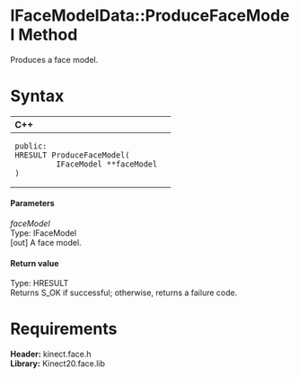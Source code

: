 IFaceModelData::ProduceFaceModel Method  
=======================================  

Produces a face model. <span id="syntaxSection"></span>

Syntax  
======  

<table>
<colgroup>
<col width="100%" />
</colgroup>
<thead>
<tr class="header">
<th align="left">C++</th>
</tr>
</thead>
<tbody>
<tr class="odd">
<td align="left"><pre><code>public:  
HRESULT ProduceFaceModel(  
         IFaceModel **faceModel  
)</code></pre></td>
</tr>
</tbody>
</table>

<span id="ID4EG"></span>
#### Parameters  

*faceModel*    
Type: IFaceModel  
[out] A face model.  

<span id="ID4EP"></span>
#### Return value  

Type: HRESULT  
Returns S\_OK if successful; otherwise, returns a failure code.  

<span id="requirements"></span>

Requirements  
============  

**Header:** kinect.face.h  
**Library:** Kinect20.face.lib  



<!--Please do not edit the data in the comment block below.-->
<!--
TOCTitle : ProduceFaceModel Method
RLTitle : IFaceModelData::ProduceFaceModel Method
KeywordK : ProduceFaceModel method
KeywordK : IFaceModelData::ProduceFaceModel method
KeywordF : IFaceModelData::ProduceFaceModel
KeywordF : ProduceFaceModel
KeywordF : Microsoft.Kinect.face.IFaceModelData.ProduceFaceModel(IFaceModel@)
KeywordA : M:Microsoft.Kinect.face.IFaceModelData.ProduceFaceModel(IFaceModel@)
AssetID : M:Microsoft.Kinect.face.IFaceModelData.ProduceFaceModel(IFaceModel@)
Locale : en-us
CommunityContent : 1
APIType : Managed
APILocation : 
APIName : Microsoft.Kinect.face.IFaceModelData::ProduceFaceModel
TargetOS : Windows
TopicType : kbSyntax
DevLang : C++
DocSet : K4Wv2
ProjType : K4Wv2Proj
Technology : Kinect for Windows
Product : Kinect for Windows SDK v2
productversion : 20
-->
